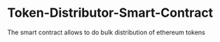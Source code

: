 # Token-Distributor-Smart-Contract
The smart contract allows to do bulk distribution of ethereum tokens
